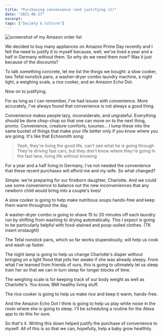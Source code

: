 ```yaml
---
title: "Purchasing convenience (and justifying it)"
date: "2021-06-27"
excerpt: 
tags: ["Society & Culture"]
---
```


![screenshot of my Amazon order list](/images/amazon-order-list.jpg)

We decided to buy many appliances on Amazon Prime Day recently and I felt the need to justify it to myself because, well, we've lived a year and a half in Germany without them. So why do we need them now? Was it just because of the discounts?

To talk something concrete, let me list the things we bought: a slow cooker, two Tefal nonstick pans, a washer-dryer combo laundry machine, a night light, a weighing scale, a rice cooker, and an Amazon Echo Dot.

Now on to justifying.

For as long as I can remember, I've had issues with convenience. More accurately, I've always found that convenience is not always a good thing.

Convenience makes people lazy, inconsiderate, and ungrateful. Everything should be done chop-chop so that one can move on to the next thing, pronto. Convenience, creature comforts, luxuries... I lump these into the same bucket of things that make your life better only if you know where you are going. It's like that Echosmith song:

> Yeah, they're living the good life, can't see what he is going through
> They're driving fast cars, but they don't know where they're going
> In the fast lane, living life without knowing

For a year and a half living in Germany, I've not needed the convenience that these recent purchases will afford me and my wife. So what changed?

Simple: we're preparing for our firstborn daughter, Charlotte. And we could use some convenience to balance out the new inconveniences that any newborn child would bring into a couple's lives!

A slow cooker is going to help make nutritious soups hands-free and keep them warm throughout the day.

A washer-dryer combo is going to shave 15 to 20 minutes off each laundry run by shifting from washing to drying automatically. This I expect is going to be particularly helpful with food-stained and poop-soiled clothes. (TK insert onslaught)

The Tefal nonstick pans, which so far works stupendously, will help us cook and wash up faster.

The night lamp is going to help us change Charlotte's diaper without bringing on a light flood that jolts her awake if she was already sleepy. From what I've learned from friends of ours, this is going to ultimately let us sleep train her so that we can in turn sleep for longer blocks of time.

The weighing scale is for keeping track of our body weight as well as Charlotte's. You know, BMI healthy living stuff.

The rice cooker is going to help us make rice and keep it warm, hands-free.

And the Amazon Echo Dot I think is going to help us play white noise in the room where she is going to sleep. I'll be scheduling a routine for the Alexa app to do this for sure.

So that's it. Writing this down helped justify the purchase of convenience to myself. All of this is so that we can, hopefully, help a baby grow healthily.